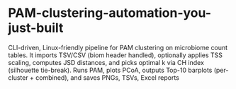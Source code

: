 # PAM-clustering-automation-you-just-built
CLI-driven, Linux-friendly pipeline for PAM clustering on microbiome count tables. It imports TSV/CSV (biom header handled), optionally applies TSS scaling, computes JSD distances, and picks optimal k via CH index (silhouette tie-break). Runs PAM, plots PCoA, outputs Top-10 barplots (per-cluster + combined), and saves PNGs, TSVs, Excel reports
